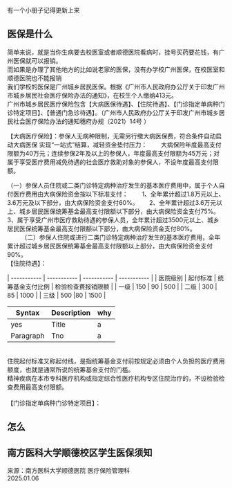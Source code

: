 有一个小册子记得更新上来

## 医保是什么
简单来说，就是当你生病要去校医室或者顺德医院看病时，挂号买药要花钱，有广州医保就可以报销。  
而如果是办理了其他地方的比如说老家的医保，没有办学校广州医保，在校医室和顺德医院也不能报销  
我们学校的医保是广州城乡居民医保。根据《广州市人民政府办公厅关于印发广州市城乡居民社会医疗保险办法的通知》，在校生个人缴纳413元。  
广州市城乡居民医疗保险包含【大病医保待遇】、【住院待遇】、【门诊指定单病种门诊特定项目】、【普通门急诊待遇】。（广州市人民政府办公厅关于印发广州市城乡居民社会医疗保险办法的通知穗府办规（2021）14号   ）  

【大病医疗保险】：参保人无病种限制，无需另行缴大病医保费，符合条件自动启动大病医保   实现“一站式”结算，减轻资金垫付压力：　　
      大病保险年度最高支付限额为40万元；连续参保2年及以上的参保人，年度最高支付限额为45万元；对属于享受医疗费用减免待遇的社会医疗救助对象的参保人，不设年度最高支付限额。  

（一）参保人员住院或二类门诊特定病种治疗发生的基本医疗费用中，属于个人自付医疗费用由大病保险资金按以下标准支付：　
　1、全年累计超过1.8万元以上、3.6万元及以下部分，由大病保险资金支付60%。　　
    2、全年累计超过3.6万元以上、城乡居民医保统筹基金最高支付限额以下部分，由大病保险资金支付75%。　　
     3、属于享受广州市医疗救助待遇的参保人员，全年累计超过3500元以上、城乡居民医保统筹基金最高支付限额以下部分，由大病保险资金支付80%。  　　
（二）参保人住院或进行二类门诊特定病种治疗发生的基本医疗费用，全年累计超过城乡居民医保统筹基金最高支付限额以上部分，由大病保险资金支付90%。　　
<br>
【住院待遇】：  

| ----------- | ----------- | ----------- | ----------- |
| 医院级别      | 起付标准 | 统筹基金支付比例 | 检验检查费报销限额 |
| 一级    | 150      | 90 | 500 |
| 二级  | 300       | 85 | 1000 |
| 三级   | 500       |80 | 1500 |

| Syntax      | Description | why |
| ----------- | ----------- | ----------- |
| yes      | Title       | a |
| Paragraph   | Tno        | a |

<br>
住院起付标准又称起付线，是指统筹基金支付前按规定必须由个人负担的医疗费用额度，也就是通常所说的统筹基金支付的门槛。<br>
精神疾病在本市专科医疗机构或指定综合性医疗机构专区住院治疗的，不设检验检查费用最高支付限额。<br>
<br>
【门诊指定单病种门诊特定项目】：<https://www.gz.gov.cn/gzybj/gkmlpt/content/5/5495/post_5495153.html#14461>  



## 怎么


## 南方医科大学顺德校区学生医保须知  
来源：南方医科大学顺德医院 医疗保险管理科  
2025.01.06  


 
